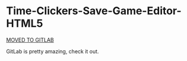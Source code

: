 # Time-Clickers-Save-Game-Editor-HTML5

[MOVED TO GITLAB](https://gitlab.com/lexxyfox/tcsge_h5)

GitLab is pretty amazing, check it out.
